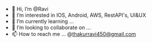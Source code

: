 - 👋 Hi, I’m @Ravi
- 👀 I’m interested in IOS, Android, AWS, RestAPI's, UI&UX
- 🌱 I’m currently learning ...
- 💞️ I’m looking to collaborate on ...
- 📫 How to reach me ... @thakurravi450@gmail.com

<!---
BilliDevs/BilliDevs is a ✨ special ✨ repository because its `README.md` (this file) appears on your GitHub profile.
You can click the Preview link to take a look at your changes.
--->

